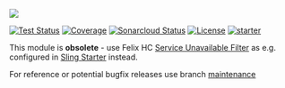 [<img src="https://sling.apache.org/res/logos/sling.png"/>](https://sling.apache.org)

 [![Test Status](https://img.shields.io/jenkins/tests.svg?jobUrl=https://ci-builds.apache.org/job/Sling/job/modules/job/sling-org-apache-sling-starter-startup/job/master/)](https://ci-builds.apache.org/job/Sling/job/modules/job/sling-org-apache-sling-starter-startup/job/master/test/?width=800&height=600) [![Coverage](https://sonarcloud.io/api/project_badges/measure?project=apache_sling-org-apache-sling-starter-startup&metric=coverage)](https://sonarcloud.io/dashboard?id=apache_sling-org-apache-sling-starter-startup) [![Sonarcloud Status](https://sonarcloud.io/api/project_badges/measure?project=apache_sling-org-apache-sling-starter-startup&metric=alert_status)](https://sonarcloud.io/dashboard?id=apache_sling-org-apache-sling-starter-startup) [![License](https://img.shields.io/badge/License-Apache%202.0-blue.svg)](https://www.apache.org/licenses/LICENSE-2.0) [![starter](https://sling.apache.org/badges/group-starter.svg)](https://github.com/apache/sling-aggregator/blob/master/docs/groups/starter.md)


This module is **obsolete** - use Felix HC [Service Unavailable Filter](https://github.com/apache/felix/blob/trunk/healthcheck/README.md#service-unavailable-filter) as e.g. configured in [Sling Starter](https://github.com/apache/sling-org-apache-sling-starter/blob/a16fb43f1d0333f74b066844e0377d93ca1e1e08/src/main/provisioning/healthcheck.txt#L86) instead.

For reference or potential bugfix releases use branch [maintenance](https://github.com/apache/sling-org-apache-sling-starter-startup/tree/maintenance)
